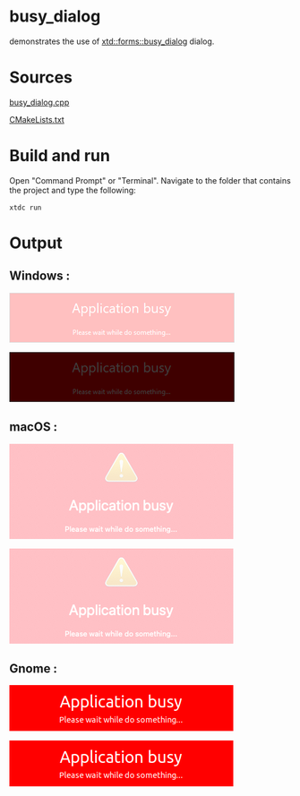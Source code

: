 # busy_dialog

demonstrates the use of [xtd::forms::busy_dialog](https://codedocs.xyz/gammasoft71/xtd/classxtd_1_1forms_1_1busy__dialog.html) dialog.

# Sources

[busy_dialog.cpp](busy_dialog.cpp)

[CMakeLists.txt](CMakeLists.txt)

# Build and run

Open "Command Prompt" or "Terminal". Navigate to the folder that contains the project and type the following:

```shell
xtdc run
```

# Output

## Windows :

![Screenshot](../../../../docs/pictures/examples/busy_dialog_w.png)

![Screenshot](../../../../docs/pictures/examples/busy_dialog_wd.png)

## macOS :

![Screenshot](../../../../docs/pictures/examples/busy_dialog_m.png)

![Screenshot](../../../../docs/pictures/examples/busy_dialog_md.png)

## Gnome :

![Screenshot](../../../../docs/pictures/examples/busy_dialog_g.png)

![Screenshot](../../../../docs/pictures/examples/busy_dialog_gd.png)
